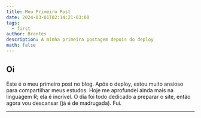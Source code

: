 ```yaml
---
title: Meu Primeiro Post
date: 2024-03-01T02:14:21-03:00
tags:
  - first
author: Brantes
description: A minha primeira postagem depois do deploy
math: false
---
```

## Oi
Este é o meu primeiro post no blog. Após o deploy, estou muito ansioso para compartilhar meus estudos. Hoje me aprofundei ainda mais na linguagem R; ela é incrível. O dia foi todo dedicado a preparar o site, então agora vou descansar (já é de madrugada). Fui.

---
